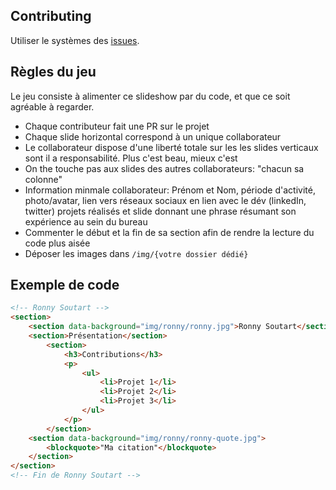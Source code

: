 ## Contributing

Utiliser le systèmes des [issues](https://github.com/adriens/livre-or-collaborateurs-glia-slideshow/issues).


## Règles du jeu

Le jeu consiste à alimenter ce slideshow par du code, et que ce soit agréable à regarder.

- Chaque contributeur fait une PR sur le projet
- Chaque slide horizontal correspond à un unique collaborateur
- Le collaborateur dispose d'une liberté totale sur les les slides verticaux sont il  a responsabilité. Plus c'est beau, mieux c'est
- On the touche pas aux slides des autres collaborateurs: "chacun sa colonne"
- Information minmale collaborateur: Prénom et Nom, période d'activité, photo/avatar, lien vers réseaux sociaux en lien avec le dév (linkedIn, twitter) projets réalisés et slide donnant une phrase résumant son expérience au sein du bureau
- Commenter le début et la fin de sa section afin de rendre la lecture du code plus aisée
- Déposer les images dans `/img/{votre dossier dédié}`

## Exemple de code

```html
<!-- Ronny Soutart -->
<section>
    <section data-background="img/ronny/ronny.jpg">Ronny Soutart</section>
    <section>Présentation</section>
        <section>
            <h3>Contributions</h3>
            <p>
                <ul>
                    <li>Projet 1</li>
                    <li>Projet 2</li>
                    <li>Projet 3</li>
                </ul>
            </p>
        </section>
    <section data-background="img/ronny/ronny-quote.jpg">
        <blockquote>"Ma citation"</blockquote>
    </section>
</section>
<!-- Fin de Ronny Soutart -->
```
